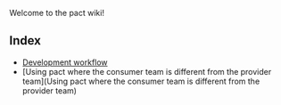 Welcome to the pact wiki!

## Index

* [Development workflow](Development-workflow)
* [Using pact where the consumer team is different from the provider team](Using pact where the consumer team is different from the provider team)